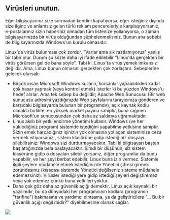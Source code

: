 



<h2>Virüsleri unutun.</h2>

Eğer bilgisayarınız size sormadan kendini kapatıyorsa, eğer isteğiniz dışında size ilginç ve anlamsız gelen türlü reklam pencereleriyle karşılaşıyorsanız, e-postalarınız sizin haberiniz olmadan tüm listenize yollanıyorsa, o zaman bilgisayarınızda bir virüs olduğundan şüphelenmelisiniz. Bunun ana sebebi de bilgisayarınızda Windows'un kurulu olmasıdır.

Linux'da virüs bulunması çok zordur. "Varlar ama sık rastlamıyoruz" 
yanlış bir tabir olur. Durum şu sözle daha iyi ifade edilebilir 
"Linux'da gerçekten bir virüs görürsen gel de bana söyle". Tabi ki, 
Linux'ta virüs yemek imkansız değildir. Ama, Linux bunun olmasını 
gerçekten çok zorlaştırır. Sebeplerine gelecek olursak:

<ul>

<li>Birçok insan Microsoft Windows kullanır, korsanlar yapabildikleri kadar çok hasar yapmak (veya kontrol etmek) isterler ki bu yüzden Windows'u hedef alırlar. Ama tek sebep bu değildir; Apache Web Sunucusu (Bir web sunucusu adresini yazdığınızda Web sayfalarını tarayıcınıza gönderen ve karşıdaki bilgisayarda bulunan bir programdır), açık kaynak kodlu olmakla birlikte, en yüksek market payına sahiptir, buna rağmen Microsoft'un sunucusundan <i>çok</i> daha az saldırıya uğramaktadır.</li>

<li>Linux akıllı bir yetkilendirme yönetimi kullanır. Windows (ve her yüklediğiniz program) sistemde istediğini yapabilme yetkisine sahiptir. Sizin emek harcadığınız işinizin yok olmasına yol açan sisteminize ceza vermek istiyorsanız , sistem klasörüne gidip istediğiniz dosyayı silebilirsiniz: Windows sizi durdurmayacaktır. Tabi ki bilgisayarı baştan başlattığınızda bela başlayacaktır. Şimdi bir düşünün, siz sistem klasörüne gidip o dosyaları silebiliyorsanız, diğer programlar da bunu yapabilir, ve her şeyi berbat edebilir. Linux buna izin vermez. Sistemle ilgili şeylere müdahele etmek istediğinizde Yönetici şifresi girmek zorundasınız (kısacası sistemde Yönetici değilseniz sisteme müdahele edemezsiniz). Virüsler istediği yere gidip istediği şeyleri değiştiremez veya yok edemez çünkü buna yetkileri yoktur.</li>

<li>Daha çok göz daha az güvenlik açığı demektir. Linux açık kaynaklı bir yazılımdır, bu da dünyadaki her programcının kodlara (programın "tarifine") bakmasına ve yardımcı olmasına, ya da geliştiricilere "... Bu bir güvenlik açığı değil midir?" diyebilmesine olanak sağlar.</li>

</ul>

<img src="Images/viruses_thumb.png" />





